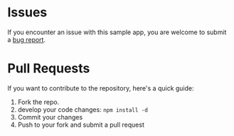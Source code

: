 # Issues

If you encounter an issue with this sample app, you are welcome to submit a [bug report](https://github.com/alexvillarin/d3-graph-analysis/issues).

# Pull Requests

If you want to contribute to the repository, here's a quick guide:

1. Fork the repo.
1. develop your code changes: `npm install -d`
1. Commit your changes
1. Push to your fork and submit a pull request
